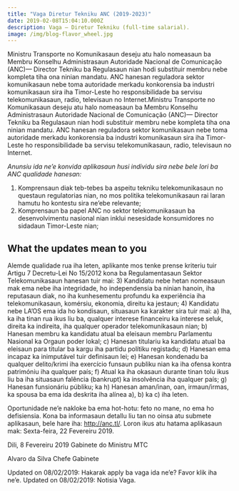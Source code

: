 ```yaml
---
title: "Vaga Diretur Tekniku ANC (2019-2023)"
date: 2019-02-08T15:04:10.000Z
description: Vaga – Diretur Tekniku (full-time salarial).
image: /img/blog-flavor_wheel.jpg
---
```


Ministru Transporte no Komunikasaun deseju atu halo nomeasaun ba Membru Konselhu Administrasaun Autoridade Nacional de Comunicação (ANC)— Director Tekniku ba Regulasaun nian hodi substituir membru nebe kompleta tiha ona ninian mandatu.
ANC hanesan reguladora sektor komunikasaun nebe toma autoridade merkadu konkorensia ba industri komunikasaun sira iha Timor-Leste ho responsibilidade ba servisu telekomunikasaun, radio, televisaun no Internet.Ministru Transporte no Komunikasaun deseju atu halo nomeasaun ba Membru Konselhu Administrasaun Autoridade Nacional de Comunicação (ANC)— Director Tekniku ba Regulasaun nian hodi substituir membru nebe kompleta tiha ona ninian mandatu. ANC hanesan reguladora sektor komunikasaun nebe toma autoridade merkadu konkorensia ba industri komunikasaun sira iha Timor-Leste ho responsibilidade ba servisu telekomunikasaun, radio, televisaun no Internet.

*Anunsiu ida ne’e konvida aplikasaun husi individu sira nebe bele lori ba ANC qualidade hanesan:*
1)    Komprensaun diak teb-tebes ba aspeitu tekniku telekomunikasaun no questaun regulatorias nian, no mos politika telekomunikasaun rai laran hamutu ho kontestu sira ne’ebe relevante;
2)    Komprensaun ba papel ANC no sektor telekomunikasaun ba desenvolvimentu nasional nian inklui nesesidade konsumidores no sidadaun Timor-Leste nian;

## What the updates mean to you

Alemde qualidade rua iha leten, aplikante mos tenke prense kriteriu tuir Artigu 7 Decretu-Lei No 15/2012 kona ba Regulamentasaun Sektor Telekomunikasaun hanesan tuir mai:
3) Kandidatu nebe hetan nomeasaun mak ema nebe iha integridade, ho independensia ba ninian hanoin, iha reputasaun diak, no iha kunhesementu profundu ka experiência iha telekomunikasaun, komérsiu, ekonomia, direitu ka jestaun;
4) Kandidatu nebe LA’OS ema ida ho kondisaun, situasaun ka karakter sira tuir mai:
a) Iha, ka iha tinan rua ikus liu ba, qualquer interese financeiru ka interese seluk, direita ka indireita, iha qualquer operador telekomunikasaun nian;
b) Hanesan membru ka kandidatu atual ba eleisaun membru Parlamentu Nasional ka Orgaun poder lokal;
c) Hanesan titulariu ka kandidatu atual ba eleisaun para titular ba kargu iha partidu polítiku registadu;
d) Hanesan ema incapaz ka inimputável tuir definisaun lei;
e) Hanesan kondenadu ba qualquer delito/krimi iha exercício funsaun publiku nian ka iha ofensa kontra patrimóniu iha qualquer país;
f) Atual ka iha okasaun durante tinan tolu ikus liu ba iha situasaun falência (bankrupt) ka insolvência iha qualquer país;
g) Hanesan funsionáriu públiku; ka
h) Hanesan aman/inan, oan, irmaun/irmas, ka spousa ba ema ida deskrita iha alínea a), b) ka c) iha leten.

Oportunidade ne’e nakloke ba ema hot-hotu: feto no mane, no ema ho defisiensia. Kona ba informasaun detallu liu tan no oinsa atu submete aplikasaun, bele hare iha: http://anc.tl/.
Loron ikus atu hatama aplikasaun mak: Sexta-feira, 22 Fevereiru 2019.

Dili, 8 Fevereiru 2019
Gabinete do Ministru MTC

Alvaro da Silva
Chefe Gabinete

Updated on 08/02/2019: Hakarak apply ba vaga ida ne’e? Favor klik iha ne’e.
Updated on 08/02/2019: Notisia Vaga.
